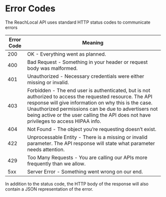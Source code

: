 # Error Codes

The ReachLocal API uses standard HTTP status codes to communicate errors

Error Code | Meaning
---------- | -------
200 | OK - Everything went as planned.
400 | Bad Request - Something in your header or request body was malformed.
401 | Unauthorized - Necessary credentials were either missing or invalid.
403 | Forbidden - The end user is authenticated, but is not authorized to access the requested resource. The API response will give information on why this is the case. Unauthorized permissions can be due to advertisers not being active or the user calling the API does not have privileges to access HIPAA info.
404 | Not Found - The object you’re requesting doesn’t exist.
422 | Unprocessable Entity - There is a missing or invalid parameter. The API response will state what parameter needs attention.
429 | Too Many Requests - You are calling our APIs more frequently than we allow.
5xx | Server Error - Something went wrong on our end.

In addition to the status code, the HTTP body of the response will also contain a JSON representation of the error.

